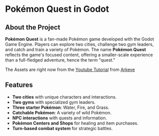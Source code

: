 # Pokémon Quest in Godot

## About the Project
**Pokémon Quest** is a fan-made Pokémon game developed with the Godot Game Engine. Players can explore two cities, challenge two gym leaders, and catch and train a variety of Pokémon. The name **Pokémon Quest** reflects the game's focused content, offering a smaller-scale experience than a full-fledged adventure, hence the term "quest."

The Assets are right now from the [Youtube Tutorial](https://www.youtube.com/watch?v=jSv5sGpnFso) from [Arkeve](https://www.youtube.com/@Arkeve)

## Features
- **Two cities** with unique characters and interactions.
- **Two gyms** with specialized gym leaders.
- **Three starter Pokémon**: Water, Fire, and Grass.
- **Catchable Pokémon**: A variety of wild Pokémon.
- **NPC interactions** with quests and information.
- **Pokémon Centers and Shops** for healing and item purchases.
- **Turn-based combat system** for strategic battles.
